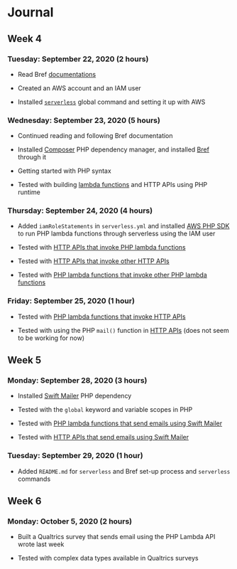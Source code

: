 # Journal

## Week 4

### Tuesday: September 22, 2020 (2 hours)

- Read Bref [documentations](https://bref.sh/docs/)

- Created an AWS account and an IAM user

- Installed [`serverless`](https://www.serverless.com/) global command and setting it up with AWS

### Wednesday: September 23, 2020 (5 hours)

- Continued reading and following Bref documentation

- Installed [Composer](https://getcomposer.org/) PHP dependency manager, and installed [Bref](https://bref.sh/) through it

- Getting started with PHP syntax

- Tested with building [lambda functions](index.php) and HTTP APIs using PHP runtime

### Thursday: September 24, 2020 (4 hours)

- Added `iamRoleStatements` in `serverless.yml` and installed [AWS PHP SDK](https://aws.amazon.com/sdk-for-php/) to run PHP lambda functions through serverless using the IAM user

- Tested with [HTTP APIs that invoke PHP lambda functions](func-invoking-api.php)

- Tested with [HTTP APIs that invoke other HTTP APIs](api-invoking-api.php)

- Tested with [PHP lambda functions that invoke other PHP lambda functions](func-invoking-func.php)

### Friday: September 25, 2020 (1 hour)

- Tested with [PHP lambda functions that invoke HTTP APIs](api-invoking-func.php)

- Tested with using the PHP `mail()` function in [HTTP APIs](mail-api.php) (does not seem to be working for now)

## Week 5

### Monday: September 28, 2020 (3 hours)

- Installed [Swift Mailer](https://swiftmailer.symfony.com/docs/introduction.html) PHP dependency

- Tested with the `global` keyword and variable scopes in PHP

- Tested with [PHP lambda functions that send emails using Swift Mailer](mail-api.php)

- Tested with [HTTP APIs that send emails using Swift Mailer](mail-func.php)

### Tuesday: September 29, 2020 (1 hour)

- Added `README.md` for `serverless` and Bref set-up process and `serverless` commands

## Week 6

### Monday: October 5, 2020 (2 hours)

- Built a Qualtrics survey that sends email using the PHP Lambda API wrote last week

- Tested with complex data types available in Qualtrics surveys
